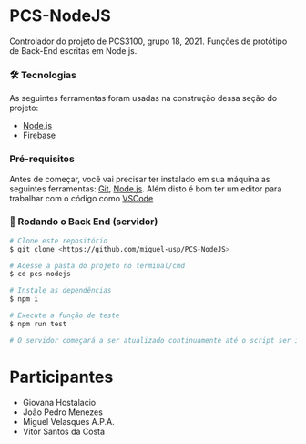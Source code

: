 # PCS-NodeJS

Controlador do projeto de PCS3100, grupo 18, 2021. Funções de protótipo de Back-End escritas em Node.js.

### 🛠 Tecnologias

As seguintes ferramentas foram usadas na construção dessa seção do projeto:

-   [Node.js](https://nodejs.org/en/)
-   [Firebase](https://firebase.google.com/?hl=pt)

### Pré-requisitos

Antes de começar, você vai precisar ter instalado em sua máquina as seguintes ferramentas:
[Git](https://git-scm.com), [Node.js](https://nodejs.org/en/).
Além disto é bom ter um editor para trabalhar com o código como [VSCode](https://code.visualstudio.com/)

### 🎲 Rodando o Back End (servidor)

```bash
# Clone este repositório
$ git clone <https://github.com/miguel-usp/PCS-NodeJS>

# Acesse a pasta do projeto no terminal/cmd
$ cd pcs-nodejs

# Instale as dependências
$ npm i

# Execute a função de teste
$ npm run test

# O servidor começará a ser atualizado continuamente até o script ser interrompido
```

# Participantes

-   Giovana Hostalacio
-   João Pedro Menezes
-   Miguel Velasques A.P.A.
-   Vitor Santos da Costa

